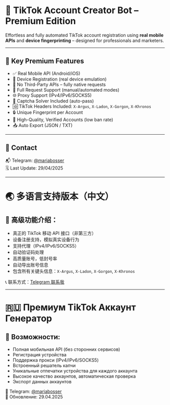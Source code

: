 
# 🚀 TikTok Account Creator Bot – Premium Edition

Effortless and fully automated TikTok account registration using **real mobile APIs** and **device fingerprinting** – designed for professionals and marketers.

---

## 🔐 Key Premium Features

- ✅ Real Mobile API (Android/iOS)
- 📱 Device Registration (real device emulation)
- 🚫 No Third-Party APIs – fully native requests
- 🔄 Full Request Support (manual/automated modes)
- 🌐 Proxy Support (IPv4/IPv6/SOCKS5)
- 🧠 Captcha Solver Included (auto-pass)
- 🆔 TikTok Headers Included: `X-Argus`, `X-Ladon`, `X-Gorgon`, `X-Khronos`
- 🔒 Unique Fingerprint per Account
- 🎯 High-Quality, Verified Accounts (low ban rate)
- 📤 Auto Export (JSON / TXT)

---

## 📣 Contact

📬 Telegram: [@mariabosser](https://t.me/mariabosser)  
🗓️ Last Update: 29/04/2025

---

# 🌏 多语言支持版本（中文）

## 📌 高级功能介绍：

- 真正的 TikTok 移动 API 接口（非第三方）
- 设备注册支持，模拟真实设备行为
- 支持代理（IPv4/IPv6/SOCKS5）
- 自动验证码处理
- 高质量账号，低封号率
- 自动导出账号信息
- 包含所有关键头信息：`X-Argus`, `X-Ladon`, `X-Gorgon`, `X-Khronos`

📞 联系方式：[Telegram 联系我](https://t.me/mariabosser)

---

# 🇷🇺 Премиум TikTok Аккаунт Генератор

## 🔧 Возможности:

- Полная мобильная API (без сторонних сервисов)
- Регистрация устройства
- Поддержка прокси (IPv4/IPv6/SOCKS5)
- Встроенный решатель капчи
- Уникальные отпечатки устройства для каждого аккаунта
- Высокое качество аккаунтов, автоматическая проверка
- Экспорт данных аккаунтов

📨 Telegram: [@mariabosser](https://t.me/mariabosser)  
📅 Обновление: 29.04.2025
